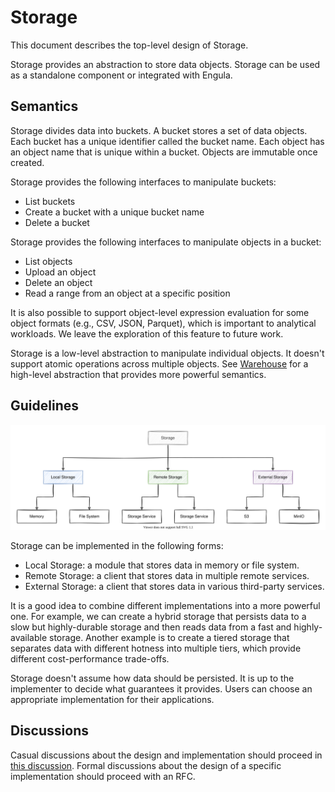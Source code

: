 # Storage

This document describes the top-level design of Storage.

Storage provides an abstraction to store data objects.
Storage can be used as a standalone component or integrated with Engula.

## Semantics

Storage divides data into buckets.
A bucket stores a set of data objects.
Each bucket has a unique identifier called the bucket name.
Each object has an object name that is unique within a bucket.
Objects are immutable once created.

Storage provides the following interfaces to manipulate buckets:

- List buckets
- Create a bucket with a unique bucket name
- Delete a bucket

Storage provides the following interfaces to manipulate objects in a bucket:

- List objects
- Upload an object
- Delete an object
- Read a range from an object at a specific position

It is also possible to support object-level expression evaluation for some object formats (e.g., CSV, JSON, Parquet), which is important to analytical workloads.
We leave the exploration of this feature to future work.

Storage is a low-level abstraction to manipulate individual objects. It doesn't support atomic operations across multiple objects.
See [Warehouse](warehouse.md) for a high-level abstraction that provides more powerful semantics.

## Guidelines

![Abstraction](images/storage-abstraction.drawio.svg)

Storage can be implemented in the following forms:

- Local Storage: a module that stores data in memory or file system.
- Remote Storage: a client that stores data in multiple remote services.
- External Storage: a client that stores data in various third-party services.

It is a good idea to combine different implementations into a more powerful one.
For example, we can create a hybrid storage that persists data to a slow but highly-durable storage and then reads data from a fast and highly-available storage.
Another example is to create a tiered storage that separates data with different hotness into multiple tiers, which provide different cost-performance trade-offs.

Storage doesn't assume how data should be persisted.
It is up to the implementer to decide what guarantees it provides.
Users can choose an appropriate implementation for their applications.

## Discussions

Casual discussions about the design and implementation should proceed in [this discussion][storage-discussion].
Formal discussions about the design of a specific implementation should proceed with an RFC.

[storage-discussion]: https://github.com/engula/engula/discussions/79